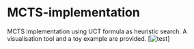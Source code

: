 # MCTS-implementation
MCTS implementation using UCT formula as heuristic search. A visualisation tool and a toy example are provided.
[![test](https://img.shields.io/github/repo-size/fabulous37/MCTS-implementation)]
